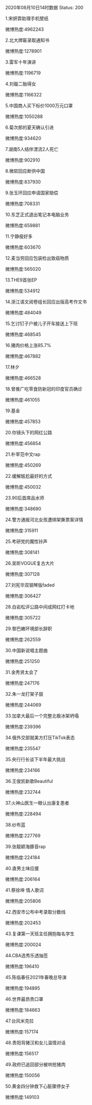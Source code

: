 2020年08月10日14时数据
Status: 200

1.宋妍霏助理手机壁纸

微博热度:4962243

2.北大牌匾录取通知书

微博热度:1278901

3.雷军十年演讲

微博热度:1196719

4.刘璇二胎得女

微博热度:1166322

5.中国商人买下标价1000万元口罩

微博热度:1050288

6.菊次郎的夏天确认引进

微博热度:934620

7.湖南5人结伴漂流2人死亡

微博热度:902910

8.微软回应断供中国

微博热度:837930

9.张玉环回应申请国家赔偿

微博热度:708331

10.东芝正式退出笔记本电脑业务

微博热度:659881

11.宁静瘦好多

微博热度:603670

12.麦当劳回应包装检出致癌物质

微博热度:565020

13.THE9首张EP

微博热度:534912

14.浙江语文阅卷组长回应出版高考作文书

微博热度:484049

15.乞讨钉子户被儿子开车接送上下班

微博热度:468545

16.猪肉价格上涨85.7%

微博热度:467882

17.林夕

微博热度:466528

18.曾推广吃零食防新冠的印度官员确诊

微博热度:461055

19.基金

微博热度:457853

20.你镜头下的网红公路

微博热度:456854

21.朴宰范中文rap

微博热度:450269

22.缓解尴尬最好的方式

微博热度:450032

23.90后首席品水师

微博热度:348690

24.警方通报河北女孩遭绑架撕票案详情

微博热度:315911

25.考研党的魔性铃声

微博热度:308141

26.吴昕VOGUE复古大片

微博热度:307128

27.刘宪华双钢琴版faded

微博热度:306427

28.白岩松评公路中间成网红打卡地

微博热度:305722

29.黎巴嫩环境部长辞职

微博热度:262559

30.中国新说唱主题曲

微博热度:251250

31.金秀贤太会了

微博热度:247176

32.朱一龙打架子鼓

微博热度:244069

33.加拿大最后一个完整北极冰架坍塌

微博热度:239396

34.俄外交部就美方打压TikTok表态

微博热度:235547

35.央行行长谈下半年最大挑战

微博热度:234166

36.王俊凯新歌Beautiful

微博热度:232744

37.火神山医生一眼认出康复患者

微博热度:228494

38.纱布蓝

微博热度:227769

39.张靓颖海豚音rap

微博热度:224184

40.直男土味应援

微博热度:206164

41.蔡徐坤 情人歌词

微博热度:205806

42.西安市公布中考录取分数线

微博热度:202453

43.复课第一天班主任拥抱每名学生

微博热度:200024

44.CBA选秀乐透抽签

微博热度:196410

45.陈临春任2021年春晚总导演

微博热度:194895

46.世界最昂贵口罩

微博热度:184663

47.台风米克拉

微博热度:157174

48.贵阳背猪汉和女儿温情对话

微博热度:156517

49.政府已追回部分被哄抢猪肉

微博热度:150056

50.黄金四分钟救下心脏骤停女子

微博热度:149103

